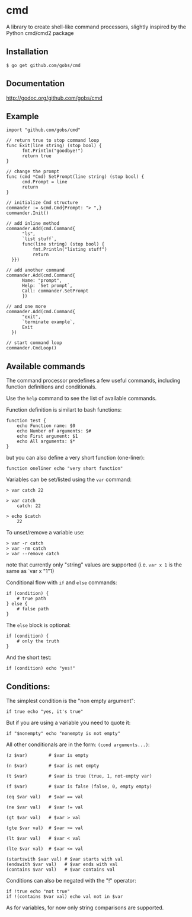 cmd
===

A library to create shell-like command processors, slightly inspired by the Python cmd/cmd2 package

## Installation
    $ go get github.com/gobs/cmd

## Documentation
http://godoc.org/github.com/gobs/cmd

## Example

    import "github.com/gobs/cmd"
    
    // return true to stop command loop
    func Exit(line string) (stop bool) {
          fmt.Println("goodbye!")
          return true
    }
      
    // change the prompt
    func (cmd *Cmd) SetPrompt(line string) (stop bool) {
          cmd.Prompt = line
          return
    }
    
    // initialize Cmd structure
    commander := &cmd.Cmd{Prompt: "> ",}
    commander.Init()
    
    // add inline method
    commander.Add(cmd.Command{
          "ls",
          `list stuff`,
          func(line string) (stop bool) {
              fmt.Println("listing stuff")
              return
	  }})

    // add another command
    commander.Add(cmd.Command{
          Name: "prompt",
          Help: `Set prompt`,
          Call: commander.SetPrompt
          })
    
    // and one more
    commander.Add(cmd.Command{
          "exit",
          `terminate example`,
          Exit
	  })

    // start command loop
    commander.CmdLoop()

## Available commands

The command processor predefines a few useful commands, including function definitions and conditionals.

Use the `help` command to see the list of available commands.

Function definition is similart to bash functions:

    function test {
        echo Function name: $0
        echo Number of arguments: $#
        echo First argument: $1
        echo All arguments: $*
    }

but you can also define a very short function (one-liner):

    function oneliner echo "very short function"

Variables can be set/listed using the `var` command:

    > var catch 22

    > var catch
        catch: 22

    > echo $catch
        22

To unset/remove a variable use:

    > var -r catch
    > var -rm catch
    > var --remove catch

note that currently only "string" values are supported (i.e. `var x 1` is the same as `var x "1"1)

Conditional flow with `if` and `else` commands:

    if (condition) {
        # true path
    } else {
        # false path
    }

The `else` block is optional:

    if (condition) {
        # only the truth
    }

And the short test:

    if (condition) echo "yes!"

## Conditions:

The simplest condition is the "non empty argument":

    if true echo "yes, it's true"

But if you are using a variable you need to quote it:

    if "$nonempty" echo "nonempty is not empty"

All other conditionals are in the form: `(cond arguments...)`:

    (z $var)        # $var is empty

    (n $var)        # $var is not empty

    (t $var)        # $var is true (true, 1, not-empty var)

    (f $var)        # $var is false (false, 0, empty empty)
 
    (eq $var val)   # $var == val

    (ne $var val)   # $var != val

    (gt $var val)   # $var > val

    (gte $var val)  # $var >= val

    (lt $var val)   # $var < val

    (lte $var val)  # $var <= val

    (startswith $var val) # $var starts with val
    (endswith $var val)   # $var ends with val
    (contains $var val)   # $var contains val

Conditions can also be negated with the "!" operator:

    if !true echo "not true"
    if !(contains $var val) echo val not in $var

As for variables, for now only string comparisons are supported.
